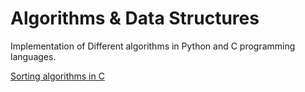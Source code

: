 # Algorithms & Data Structures
Implementation of Different algorithms in Python and C programming languages.

[Sorting algorithms in C](./C/sorting-algorithms)
